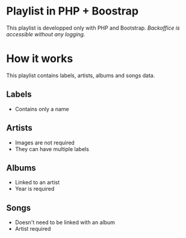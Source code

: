 # Playlist in PHP + Boostrap
This playlist is developped only with PHP and Bootstrap. 
*Backoffice is accessible without any logging.*

# How it works
This playlist contains labels, artists, albums and songs data.

## Labels
- Contains only a name

## Artists
- Images are not required
- They can have multiple labels

## Albums
- Linked to an artist
- Year is required

## Songs
- Doesn't need to be linked with an album
- Artist required

